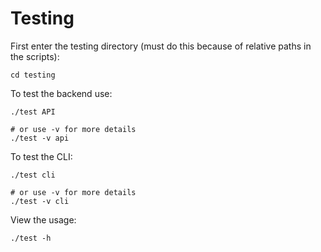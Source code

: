 # Testing

First enter the testing directory (must do this because of relative paths in the scripts):
```
cd testing
```

To test the backend use:
```
./test API

# or use -v for more details
./test -v api
```

To test the CLI:
```
./test cli

# or use -v for more details
./test -v cli
```

View the usage:
```
./test -h
```